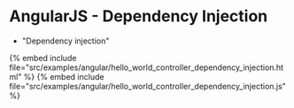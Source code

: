 # AngularJS - Dependency Injection

* "Dependency injection"

{% embed include file="src/examples/angular/hello_world_controller_dependency_injection.html" %}
{% embed include file="src/examples/angular/hello_world_controller_dependency_injection.js" %}



